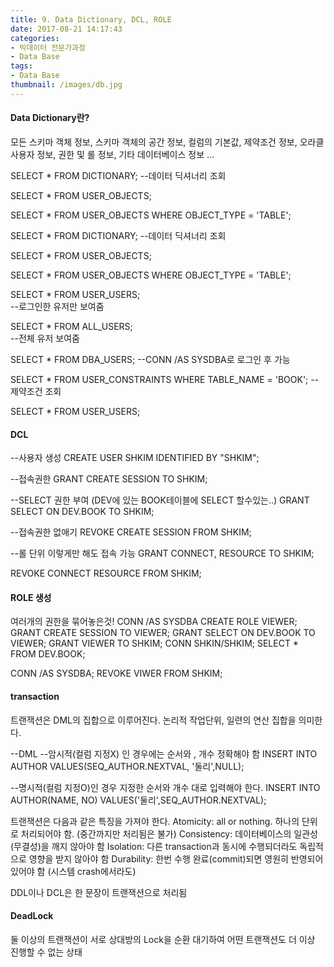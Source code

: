 ```yaml
---
title: 9. Data Dictionary, DCL, ROLE
date: 2017-08-21 14:17:43
categories:
- 빅데이터 전문가과정
- Data Base
tags:
- Data Base
thumbnail: /images/db.jpg
---
```

#### Data Dictionary란?
모든 스키마 객체 정보, 스키마 객체의 공간 정보, 컬럼의 기본값, 제약조건 정보, 오라클 사용자 정보, 권한 및 롤 정보, 기타 데이터베이스 정보 …

SELECT * FROM DICTIONARY;
--데이터 딕셔너리 조회

SELECT * FROM USER_OBJECTS;

SELECT * FROM USER_OBJECTS WHERE OBJECT_TYPE = 'TABLE';

SELECT * FROM DICTIONARY;
--데이터 딕셔너리 조회

SELECT * FROM USER_OBJECTS;

SELECT * FROM USER_OBJECTS WHERE OBJECT_TYPE = 'TABLE';

SELECT * FROM USER_USERS;   
--로그인한 유저만 보여줌

SELECT * FROM ALL_USERS;   
--전체 유저 보여줌

SELECT * FROM DBA_USERS;
--CONN /AS SYSDBA로 로그인 후 가능

SELECT *
FROM USER_CONSTRAINTS
WHERE TABLE_NAME = 'BOOK';
--제약조건 조회

SELECT * FROM USER_USERS;

#### DCL
--사용자 생성
CREATE USER SHKIM IDENTIFIED BY "SHKIM";

--접속권한
GRANT CREATE SESSION TO SHKIM;

--SELECT 권한 부여 (DEV에 있는 BOOK테이블에 SELECT 할수있는..)
GRANT SELECT ON DEV.BOOK TO SHKIM;


--접속권한 없애기
REVOKE CREATE SESSION FROM SHKIM;


--롤 단위
이렇게만 해도 접속 가능
GRANT CONNECT, RESOURCE TO SHKIM;

REVOKE CONNECT RESOURCE FROM SHKIM;


#### ROLE 생성
여러개의 권한을 묶어놓은것!
CONN /AS SYSDBA
CREATE ROLE VIEWER;
GRANT CREATE SESSION TO VIEWER;
GRANT SELECT ON DEV.BOOK TO VIEWER;
GRANT VIEWER TO SHKIM;
CONN SHKIN/SHKIM;
SELECT * FROM DEV.BOOK;

CONN /AS SYSDBA;
REVOKE VIWER FROM SHKIM;

#### transaction
트랜잭션은 DML의 집합으로 이루어진다.
논리적 작업단위, 일련의 연산 집합을 의미한다.

--DML
--암시적(컬럼 지정X) 인 경우에는 순서와 , 개수 정확해야 함
INSERT INTO AUTHOR VALUES(SEQ_AUTHOR.NEXTVAL, '둘리',NULL);

--명시적(컬럼 지정O)인 경우 지정한 순서와 개수 대로 입력해야 한다.
INSERT INTO AUTHOR(NAME, NO) VALUES('둘리',SEQ_AUTHOR.NEXTVAL);

트랜잭션은 다음과 같은 특징을 가져야 한다.
Atomicity: all or nothing. 하나의 단위로 처리되어야 함. (중간까지만 처리됨은 불가)
Consistency: 데이터베이스의 일관성(무결성)을 깨지 않아야 함
Isolation: 다른 transaction과 동시에 수행되더라도 독립적으로 영향을 받지 않아야 함
Durability: 한번 수행 완료(commit)되면 영원히 반영되어 있어야 함 (시스템 crash에서라도)

DDL이나 DCL은 한 문장이 트랜잭션으로 처리됨


#### DeadLock
둘 이상의 트랜잭션이 서로 상대방의 Lock을 순환 대기하여 어떤 트랜잭션도 더 이상 진행할 수 없는 상태
